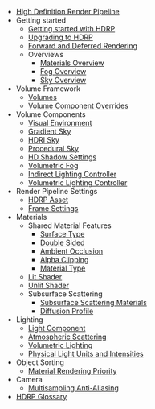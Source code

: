 * [High Definition Render Pipeline](index)
* Getting started
  * [Getting started with HDRP](Getting-started-with-HDRP)
  * [Upgrading to HDRP](Upgrading-To-HDRP)
  * [Forward and Deferred Rendering](Forward-And-Deferred-Rendering)
  * Overviews
    * [Materials Overview](Materials-Shaders-Overview)
    * [Fog Overview](Fog-Overview)
    * [Sky Overview](Sky-Overview)
* Volume Framework
  * [Volumes](Volumes)
  * [Volume Component Overrides](Volume-Components)
* Volume Components
  * [Visual Environment](Visual-Environment)
  * [Gradient Sky](Gradient-Sky)
  * [HDRI Sky](HDRI-Sky)
  * [Procedural Sky](Procedural-Sky)
  * [HD Shadow Settings](HD-Shadow-Settings)
  * [Volumetric Fog](Volumetric-Fog)
  * [Indirect Lighting Controller](Indirect-Lighting-Controller)
  * [Volumetric Lighting Controller](Volumetric-Lighting-Controller)
* Render Pipeline Settings
  * [HDRP Asset](HDRP-Asset)
  * [Frame Settings](Frame-Settings)
* Materials
  * Shared Material Features
    * [Surface Type](Surface-Type)
    * [Double Sided](Double-Sided)
    * [Ambient Occlusion](Ambient-Occlusion)
    * [Alpha Clipping](Alpha-Clipping)
    * [Material Type](Material-Type)
  * [Lit Shader](Lit-Shader)
  * [Unlit Shader](Unlit-Shader)
  * Subsurface Scattering
    * [Subsurface Scattering Materials](Subsurface-Scatterting)
    * [Diffusion Profile](Diffusion-Profile)
* Lighting
  * [Light Component](Light-Component)
  * [Atmospheric Scattering](Atmospheric-Scattering)
  * [Volumetric Lighting](Volumetric-Lighting)
  * [Physical Light Units and Intensities](Physical-Light-Units)
* Object Sorting
  * [Material Rendering Priority](Material-Rendering-Priority)
* Camera
  * [Multisampling Anti-Aliasing](MSAA)
* [HDRP Glossary](Glossary)

